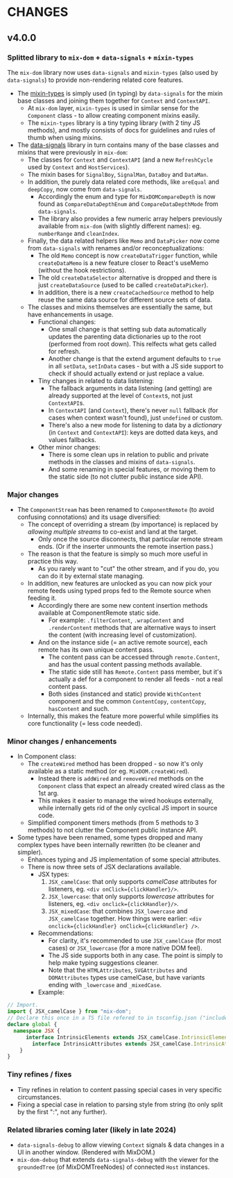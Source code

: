 # CHANGES

## v4.0.0

### Splitted library to `mix-dom` + `data-signals` + `mixin-types`
The `mix-dom` library now uses `data-signals` and `mixin-types` (also used by `data-signals`) to provide non-rendering related core features.
- The [mixin-types](https://www.npmjs.com/package/mixin-types) is simply used (in typing) by `data-signals` for the mixin base classes and joining them together for `Context` and `ContextAPI`.
  - At `mix-dom` layer, `mixin-types` is used in similar sense for the `Component` class - to allow creating component mixins easily.
  - The `mixin-types` library is a tiny typing library (with 2 tiny JS methods), and mostly consists of docs for guidelines and rules of thumb when using mixins.
- The [data-signals](https://www.npmjs.com/package/data-signals) library in turn contains many of the base classes and mixins that were previously in `mix-dom`:
  - The classes for `Context` and `ContextAPI` (and a new `RefreshCycle` used by `Context` and `HostServices`).
  - The mixin bases for `SignalBoy`, `SignalMan`, `DataBoy` and `DataMan`.
  - In addition, the purely data related core methods, like `areEqual` and `deepCopy`, now come from `data-signals`.
    * Accordingly the enum and type for `MixDOMCompareDepth` is now found as `CompareDataDepthEnum` and `CompareDataDepthMode` from `data-signals`.
    * The library also provides a few numeric array helpers previously available from `mix-dom` (with slightly different names): eg. `numberRange` and `cleanIndex`.
  - Finally, the data related helpers like `Memo` and `DataPicker` now come from `data-signals` with renames and/or reconceptualizations:
    - The old `Memo` concept is now `createDataTrigger` function, while `createDataMemo` is a new feature closer to React's useMemo (without the hook restrictions).
    - The old `createDataSelector` alternative is dropped and there is just `createDataSource` (used to be called `createDataPicker`).
    - In addition, there is a new `createCachedSource` method to help reuse the same data source for different source sets of data.
  - The classes and mixins themselves are essentially the same, but have enhancements in usage.
    - Functional changes:
      - One small change is that setting sub data automatically updates the parenting data dictionaries up to the root (performed from root down). This relfects what gets called for refresh.
      - Another change is that the extend argument defaults to `true` in all `setData`, `setInData` cases - but with a JS side support to check if should actually extend or just replace a value.
    - Tiny changes in related to data listening:
      - The fallback arguments in data listening (and getting) are already supported at the level of `Context`s, not just `ContextAPI`s.
      - In `ContextAPI` (and `Context`), there's never `null` fallback (for cases when context wasn't found), just `undefined` or custom.
      - There's also a new mode for listening to data by a _dictionary_ (in `Context` and `ContextAPI`): keys are dotted data keys, and values fallbacks.
    - Other minor changes:
      - There is some clean ups in relation to public and private methods in the classes and mixins of `data-signals`.
      - And some renaming in special features, or moving them to the static side (to not clutter public instance side API).

### Major changes
- The `ComponentStream` has been renamed to `ComponentRemote` (to avoid confusing connotations) and its usage diversified:
  - The concept of overriding a stream (by importance) is replaced by _allowing multiple streams_ to co-exist and land at the target.
    - Only once the source disconnects, that particular remote stream ends. (Or if the inserter unmounts the remote insertion pass.)
  - The reason is that the feature is simply so much more useful in practice this way.
    - As you rarely want to "cut" the other stream, and if you do, you can do it by external state managing.
  - In addition, new features are unlocked as you can now pick your remote feeds using typed props fed to the Remote source when feeding it.
    - Accordingly there are some new content insertion methods available at ComponentRemote static side.
      - For example: `.filterContent`, `.wrapContent` and `.renderContent` methods that are alternative ways to insert the content (with increasing level of customization).
    - And on the instance side (= an active remote source), each remote has its own unique content pass.
      - The content pass can be accessed through `remote.Content`, and has the usual content passing methods available.
      - The static side still has `Remote.Content` pass member, but it's actually a def for a component to render all feeds - not a real content pass.
      - Both sides (instanced and static) provide `WithContent` component and the common `ContentCopy`, `contentCopy`, `hasContent` and such.
  - Internally, this makes the feature more powerful while simplifies its core functionality (= less code needed).

### Minor changes / enhancements
- In Component class:
  - The `createWired` method has been dropped - so now it's only available as a static method (or eg. `MixDOM.createWired`).
    - Instead there is `addWired` and `removeWired` methods on the `Component` class that expect an already created wired class as the 1st arg.
    - This makes it easier to manage the wired hookups externally, while internally gets rid of the only cyclical JS import in source code.
  - Simplified component timers methods (from 5 methods to 3 methods) to not clutter the Component public instance API.
- Some types have been renamed, some types dropped and many complex types have been internally rewritten (to be cleaner and simpler).
  - Enhances typing and JS implementation of some special attributes.
  - There is now three sets of JSX declarations available.
    - JSX types:
      1. `JSX_camelCase`: that only supports _camelCase_ attributes for listeners, eg. `<div onClick={clickHandler}/>`.
      2. `JSX_lowercase`: that only supports _lowercase_ attributes for listeners, eg. `<div onclick={clickHandler}/>`.
      3. `JSX_mixedCase`: that combines `JSX_lowercase` and `JSX_camelCase` together. How things were earlier: `<div onclick={clickHandler} onClick={clickHandler} />`.
    - Recommendations:
      - For clarity, it's recommended to use `JSX_camelCase` (for most cases) or `JSX_lowercase` (for a more native DOM feel).
      - The JS side supports both in any case. The point is simply to help make typing suggestions cleaner.
      - Note that the `HTMLAttributes`, `SVGAttributes` and `DOMAttributes` types use camelCase, but have variants ending with `_lowercase` and `_mixedCase`.
    - Example:
```typescript
// Import.
import { JSX_camelCase } from "mix-dom";
// Declare this once in a TS file refered to in tsconfig.json ("include" part).
declare global {
  namespace JSX {
	  interface IntrinsicElements extends JSX_camelCase.IntrinsicElements {}
		interface IntrinsicAttributes extends JSX_camelCase.IntrinsicAttributes {}
	}
}
```

### Tiny refines / fixes
- Tiny refines in relation to content passing special cases in very specific circumstances.
- Fixing a special case in relation to parsing style from string (to only split by the first ":", not any further).

### Related libraries coming later (likely in late 2024)
- `data-signals-debug` to allow viewing `Context` signals & data changes in a UI in another window. (Rendered with MixDOM.)
- `mix-dom-debug` that extends `data-signals-debug` with the viewer for the `groundedTree` (of MixDOMTreeNodes) of connected `Host` instances.
